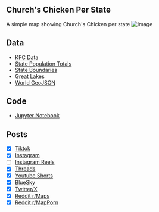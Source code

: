 ## Church's Chicken Per State
A simple map showing Church's Chicken per state
![Image](https://drive.google.com/uc?export=view&id=1ZFv6GcxyViWfiyIUxNRKkTT_mibFlW-v)

## Data
* [KFC Data](https://locations.churchs.com/)
* [State Population Totals](https://www.census.gov/data/tables/time-series/demo/popest/2020s-state-total.html)
* [State Boundaries](https://www.census.gov/geographies/mapping-files/time-series/geo/carto-boundary-file.html)
* [Great Lakes](https://usicecenter.gov/Products/GreatLakesData)
* [World GeoJSON](https://public.opendatasoft.com/explore/dataset/world-administrative-boundaries/export/?flg=en-us)

## Code
* [Jupyter Notebook](FormatData.ipynb)

## Posts
- [x] [Tiktok](https://www.tiktok.com/@vinemapper/video/7479996946015440174)
- [x] [Instagram](https://www.instagram.com/p/DG_iPYkS7kR/)
- [ ] [Instagram Reels]()
- [x] [Threads](https://www.threads.net/@vinemapper/post/DG_iP7CSgOP)
- [x] [Youtube Shorts](https://youtube.com/shorts/sO7IhuBB83U)
- [x] [BlueSky](https://bsky.app/profile/vinemapper.bsky.social/post/3ljxwbugq5c26)
- [x] [Twitter/X](https://x.com/VineMapper/status/1898839849659982226)
- [x] [Reddit r/Maps](https://www.reddit.com/r/Maps/comments/1j7he58/churchs_chicken_stores_per_state/)
- [x] [Reddit r/MapPorn](https://www.reddit.com/r/MapPorn/comments/1j7he3d/churchs_chicken_stores_per_state/)
